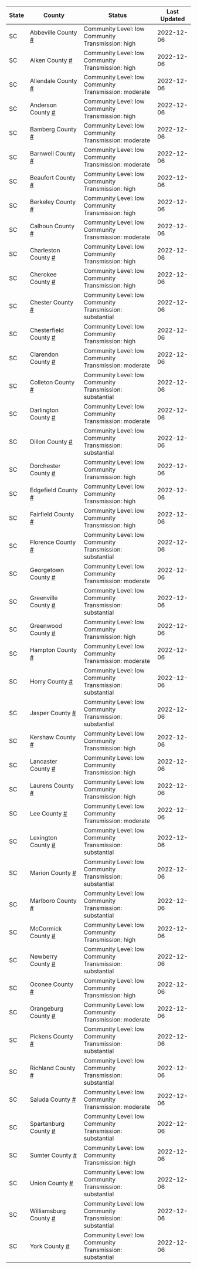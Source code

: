 State | County | Status | Last Updated
--- | --- | --- | --- 
SC | Abbeville County <a href="#abbeville_county">#</a> | <a name="abbeville_county"></a>Community Level: low<br/>Community Transmission: high | 2022-12-06
SC | Aiken County <a href="#aiken_county">#</a> | <a name="aiken_county"></a>Community Level: low<br/>Community Transmission: high | 2022-12-06
SC | Allendale County <a href="#allendale_county">#</a> | <a name="allendale_county"></a>Community Level: low<br/>Community Transmission: moderate | 2022-12-06
SC | Anderson County <a href="#anderson_county">#</a> | <a name="anderson_county"></a>Community Level: low<br/>Community Transmission: high | 2022-12-06
SC | Bamberg County <a href="#bamberg_county">#</a> | <a name="bamberg_county"></a>Community Level: low<br/>Community Transmission: moderate | 2022-12-06
SC | Barnwell County <a href="#barnwell_county">#</a> | <a name="barnwell_county"></a>Community Level: low<br/>Community Transmission: moderate | 2022-12-06
SC | Beaufort County <a href="#beaufort_county">#</a> | <a name="beaufort_county"></a>Community Level: low<br/>Community Transmission: high | 2022-12-06
SC | Berkeley County <a href="#berkeley_county">#</a> | <a name="berkeley_county"></a>Community Level: low<br/>Community Transmission: high | 2022-12-06
SC | Calhoun County <a href="#calhoun_county">#</a> | <a name="calhoun_county"></a>Community Level: low<br/>Community Transmission: moderate | 2022-12-06
SC | Charleston County <a href="#charleston_county">#</a> | <a name="charleston_county"></a>Community Level: low<br/>Community Transmission: high | 2022-12-06
SC | Cherokee County <a href="#cherokee_county">#</a> | <a name="cherokee_county"></a>Community Level: low<br/>Community Transmission: high | 2022-12-06
SC | Chester County <a href="#chester_county">#</a> | <a name="chester_county"></a>Community Level: low<br/>Community Transmission: substantial | 2022-12-06
SC | Chesterfield County <a href="#chesterfield_county">#</a> | <a name="chesterfield_county"></a>Community Level: low<br/>Community Transmission: high | 2022-12-06
SC | Clarendon County <a href="#clarendon_county">#</a> | <a name="clarendon_county"></a>Community Level: low<br/>Community Transmission: moderate | 2022-12-06
SC | Colleton County <a href="#colleton_county">#</a> | <a name="colleton_county"></a>Community Level: low<br/>Community Transmission: substantial | 2022-12-06
SC | Darlington County <a href="#darlington_county">#</a> | <a name="darlington_county"></a>Community Level: low<br/>Community Transmission: moderate | 2022-12-06
SC | Dillon County <a href="#dillon_county">#</a> | <a name="dillon_county"></a>Community Level: low<br/>Community Transmission: substantial | 2022-12-06
SC | Dorchester County <a href="#dorchester_county">#</a> | <a name="dorchester_county"></a>Community Level: low<br/>Community Transmission: high | 2022-12-06
SC | Edgefield County <a href="#edgefield_county">#</a> | <a name="edgefield_county"></a>Community Level: low<br/>Community Transmission: high | 2022-12-06
SC | Fairfield County <a href="#fairfield_county">#</a> | <a name="fairfield_county"></a>Community Level: low<br/>Community Transmission: high | 2022-12-06
SC | Florence County <a href="#florence_county">#</a> | <a name="florence_county"></a>Community Level: low<br/>Community Transmission: substantial | 2022-12-06
SC | Georgetown County <a href="#georgetown_county">#</a> | <a name="georgetown_county"></a>Community Level: low<br/>Community Transmission: moderate | 2022-12-06
SC | Greenville County <a href="#greenville_county">#</a> | <a name="greenville_county"></a>Community Level: low<br/>Community Transmission: substantial | 2022-12-06
SC | Greenwood County <a href="#greenwood_county">#</a> | <a name="greenwood_county"></a>Community Level: low<br/>Community Transmission: high | 2022-12-06
SC | Hampton County <a href="#hampton_county">#</a> | <a name="hampton_county"></a>Community Level: low<br/>Community Transmission: moderate | 2022-12-06
SC | Horry County <a href="#horry_county">#</a> | <a name="horry_county"></a>Community Level: low<br/>Community Transmission: substantial | 2022-12-06
SC | Jasper County <a href="#jasper_county">#</a> | <a name="jasper_county"></a>Community Level: low<br/>Community Transmission: substantial | 2022-12-06
SC | Kershaw County <a href="#kershaw_county">#</a> | <a name="kershaw_county"></a>Community Level: low<br/>Community Transmission: high | 2022-12-06
SC | Lancaster County <a href="#lancaster_county">#</a> | <a name="lancaster_county"></a>Community Level: low<br/>Community Transmission: high | 2022-12-06
SC | Laurens County <a href="#laurens_county">#</a> | <a name="laurens_county"></a>Community Level: low<br/>Community Transmission: high | 2022-12-06
SC | Lee County <a href="#lee_county">#</a> | <a name="lee_county"></a>Community Level: low<br/>Community Transmission: moderate | 2022-12-06
SC | Lexington County <a href="#lexington_county">#</a> | <a name="lexington_county"></a>Community Level: low<br/>Community Transmission: substantial | 2022-12-06
SC | Marion County <a href="#marion_county">#</a> | <a name="marion_county"></a>Community Level: low<br/>Community Transmission: substantial | 2022-12-06
SC | Marlboro County <a href="#marlboro_county">#</a> | <a name="marlboro_county"></a>Community Level: low<br/>Community Transmission: substantial | 2022-12-06
SC | McCormick County <a href="#mccormick_county">#</a> | <a name="mccormick_county"></a>Community Level: low<br/>Community Transmission: high | 2022-12-06
SC | Newberry County <a href="#newberry_county">#</a> | <a name="newberry_county"></a>Community Level: low<br/>Community Transmission: substantial | 2022-12-06
SC | Oconee County <a href="#oconee_county">#</a> | <a name="oconee_county"></a>Community Level: low<br/>Community Transmission: high | 2022-12-06
SC | Orangeburg County <a href="#orangeburg_county">#</a> | <a name="orangeburg_county"></a>Community Level: low<br/>Community Transmission: moderate | 2022-12-06
SC | Pickens County <a href="#pickens_county">#</a> | <a name="pickens_county"></a>Community Level: low<br/>Community Transmission: substantial | 2022-12-06
SC | Richland County <a href="#richland_county">#</a> | <a name="richland_county"></a>Community Level: low<br/>Community Transmission: substantial | 2022-12-06
SC | Saluda County <a href="#saluda_county">#</a> | <a name="saluda_county"></a>Community Level: low<br/>Community Transmission: moderate | 2022-12-06
SC | Spartanburg County <a href="#spartanburg_county">#</a> | <a name="spartanburg_county"></a>Community Level: low<br/>Community Transmission: substantial | 2022-12-06
SC | Sumter County <a href="#sumter_county">#</a> | <a name="sumter_county"></a>Community Level: low<br/>Community Transmission: high | 2022-12-06
SC | Union County <a href="#union_county">#</a> | <a name="union_county"></a>Community Level: low<br/>Community Transmission: substantial | 2022-12-06
SC | Williamsburg County <a href="#williamsburg_county">#</a> | <a name="williamsburg_county"></a>Community Level: low<br/>Community Transmission: substantial | 2022-12-06
SC | York County <a href="#york_county">#</a> | <a name="york_county"></a>Community Level: low<br/>Community Transmission: substantial | 2022-12-06
